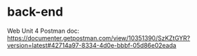 # back-end
Web Unit 4
Postman doc: https://documenter.getpostman.com/view/10351390/SzKZtGYR?version=latest#42714a97-8334-4d0e-bbbf-05d86e02eada
